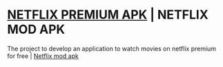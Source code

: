 # <a rel="dofollow" href='https://appdaily.org/tag/netflix-premium-apk'>NETFLIX PREMIUM APK</a> | NETFLIX MOD APK
The project to develop an application to watch movies on netflix premium for free | <a rel="dofollow" href='https://appdaily.org/tag/netflix-mod-apk'>Netflix mod apk</a>

